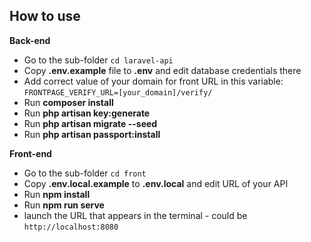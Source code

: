 ## How to use

__Back-end__

- Go to the sub-folder `cd laravel-api`
- Copy __.env.example__ file to __.env__ and edit database credentials there
- Add correct value of your domain for front URL in this variable: `FRONTPAGE_VERIFY_URL=[your_domain]/verify/`
- Run __composer install__
- Run __php artisan key:generate__
- Run __php artisan migrate --seed__ 
- Run __php artisan passport:install__


__Front-end__

- Go to the sub-folder `cd front`
- Copy __.env.local.example__ to __.env.local__ and edit URL of your API
- Run __npm install__ 
- Run __npm run serve__ 
- launch the URL that appears in the terminal - could be `http://localhost:8080`


